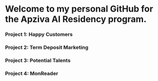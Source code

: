 # Welcome to my personal GitHub for the Apziva AI Residency program. 

### Project 1: Happy Customers 
### Project 2: Term Deposit Marketing
### Project 3: Potential Talents
### Project 4: MonReader
